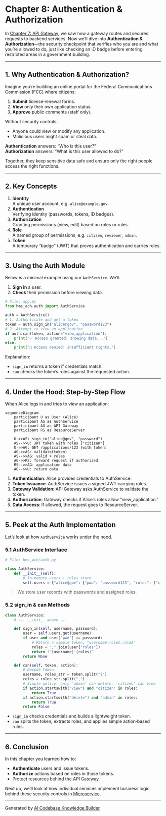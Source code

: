 # Chapter 8: Authentication & Authorization

In [Chapter 7: API Gateway](07_api_gateway_.md), we saw how a gateway routes and secures requests to backend services. Now we’ll dive into **Authentication & Authorization**—the security checkpoint that verifies who you are and what you’re allowed to do, just like checking an ID badge before entering restricted areas in a government building.

---

## 1. Why Authentication & Authorization?

Imagine you’re building an online portal for the Federal Communications Commission (FCC) where citizens:

1. **Submit** license‐renewal forms.
2. **View** only their own application status.
3. **Approve** public comments (staff only).

Without security controls:

- Anyone could view or modify any application.
- Malicious users might spam or steal data.

**Authentication** answers: “Who is this user?”  
**Authorization** answers: “What is this user allowed to do?”

Together, they keep sensitive data safe and ensure only the right people access the right functions.

---

## 2. Key Concepts

1. **Identity**  
   A unique user account, e.g. `alice@example.gov`.  
2. **Authentication**  
   Verifying identity (passwords, tokens, ID badges).  
3. **Authorization**  
   Granting permissions (view, edit) based on roles or rules.  
4. **Role**  
   A named group of permissions, e.g. `citizen`, `reviewer`, `admin`.  
5. **Token**  
   A temporary “badge” (JWT) that proves authentication and carries roles.

---

## 3. Using the Auth Module

Below is a minimal example using our `AuthService`. We’ll:

1. **Sign in** a user.
2. **Check** their permission before viewing data.

```python
# File: app.py
from hms_ach.auth import AuthService

auth = AuthService()
# 1. Authenticate and get a token
token = auth.sign_in("alice@gov", "password123")
# 2. Attempt to view an application
if auth.can(token, action="view_application"):
    print("✅ Access granted: showing data...")
else:
    print("🚫 Access denied: insufficient rights.")
```

Explanation:  
- `sign_in` returns a token if credentials match.  
- `can` checks the token’s roles against the requested action.

---

## 4. Under the Hood: Step-by-Step Flow

When Alice logs in and tries to view an application:

```mermaid
sequenceDiagram
    participant U as User (Alice)
    participant AS as AuthService
    participant AG as API Gateway
    participant RS as ResourceServer

    U->>AS: sign_in("alice@gov", "password")
    AS-->>U: JWT token with roles ["citizen"]
    U->>AG: GET /applications/123 (with token)
    AG->>AS: validate(token)
    AS-->>AG: valid + roles
    AG->>RS: forward request if authorized
    RS-->>AG: application data
    AG-->>U: return data
```

1. **Authentication**: Alice provides credentials to AuthService.  
2. **Token Issuance**: AuthService issues a signed JWT carrying roles.  
3. **Gateway Validation**: API Gateway asks AuthService to validate the token.  
4. **Authorization**: Gateway checks if Alice’s roles allow “view_application.”  
5. **Data Access**: If allowed, the request goes to ResourceServer.

---

## 5. Peek at the Auth Implementation

Let’s look at how `AuthService` works under the hood.

### 5.1 AuthService Interface

```python
# File: hms_ach/auth.py

class AuthService:
    def __init__(self):
        # In-memory users + roles store
        self.users = {"alice@gov": {"pwd": "password123", "roles": ["citizen"]}}
```

> We store user records with passwords and assigned roles.

### 5.2 sign_in & can Methods

```python
class AuthService:
    # ... __init__ above ...

    def sign_in(self, username, password):
        user = self.users.get(username)
        if user and user["pwd"] == password:
            # Return a simple token: "username|role1,role2"
            roles = ",".join(user["roles"])
            return f"{username}|{roles}"
        return None

    def can(self, token, action):
        # Decode token
        username, roles_str = token.split("|")
        roles = roles_str.split(",")
        # Simple policy: only 'admin' can delete, 'citizen' can view
        if action.startswith("view") and "citizen" in roles:
            return True
        if action.startswith("delete") and "admin" in roles:
            return True
        return False
```

- `sign_in` checks credentials and builds a lightweight token.  
- `can` splits the token, extracts roles, and applies simple action‐based rules.

---

## 6. Conclusion

In this chapter you learned how to:

- **Authenticate** users and issue tokens.  
- **Authorize** actions based on roles in those tokens.  
- Protect resources behind the API Gateway.

Next up, we’ll look at how individual services implement business logic behind these security controls in [Microservice](09_microservice_.md).

---

Generated by [AI Codebase Knowledge Builder](https://github.com/The-Pocket/Tutorial-Codebase-Knowledge)